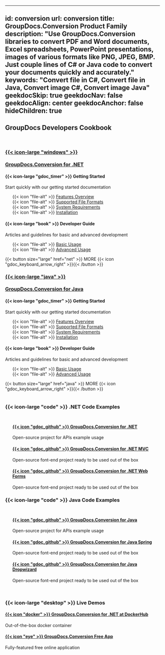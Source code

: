 
---
id: conversion
url: conversion
title: GroupDocs.Conversion Product Family
description: "Use GroupDocs.Conversion libraries to convert PDF and Word documents, Excel spreadsheets, PowerPoint presentations, images of various formats like PNG, JPEG, BMP.
Just couple lines of C# or Java code to convert your documents quickly and accurately."
keywords: "Convert file in C#, Convert file in Java, Convert image C#, Convert image Java" 
geekdocSkip: true
geekdocNav: false
geekdocAlign: center
geekdocAnchor: false
hideChildren: true
---

## GroupDocs Developers Cookbook

<br/>

<div class="gdoc-columns gdoc-columns--regular flex flex-gap flex-mobile-column">
    <div class="gdoc-columns__content gdoc-markdown--nested flex-even" style="margin-top: 1rem !important">
        <h3>
            <a class="home-resource-link" rel="nofollow" href='{{< ref "/conversion/net" >}}'> 
                {{< icon-large "windows" >}} 
                <br/><br/>
                GroupDocs.Conversion for .NET
            </a>
        </h3>
        <div class="gdoc-columns gdoc-columns--regular flex flex-gap flex-mobile-column">
            <div class="gdoc-columns__content gdoc-markdown--nested flex-even" style="margin-top: 1rem !important">
                <h4>{{< icon-large "gdoc_timer" >}} Getting Started</h4>
                <p>Start quickly with our getting started documentation</p>
                <ul style="text-align: left;list-style:none">
                    <li>{{< icon "file-alt" >}} <a href='{{< ref "/conversion/net/getting-started/features-overview.md" >}}'>Features Overview</a></li>
                    <li>{{< icon "file-alt" >}} <a href='{{< ref "/conversion/net/getting-started/supported-document-formats.md" >}}'>Supported File Formats</a></li>
                    <li>{{< icon "file-alt" >}} <a href='{{< ref "/conversion/net/getting-started/system-requirements.md" >}}'>System Requirements</a></li>
                    <li>{{< icon "file-alt" >}} <a href='{{< ref "/conversion/net/getting-started/installation.md" >}}'>Installation</a></li>
                </ul>
            </div>
            <div class="gdoc-columns__content gdoc-markdown--nested flex-even" style="margin-top: 1rem !important">
                <h4>{{< icon-large "book" >}} Developer Guide</h4>
                <p>Articles and guidelines for basic and advanced development</p>
                <ul style="text-align: left;list-style:none">
                    <li>{{< icon "file-alt" >}} <a href='{{< ref "/conversion/net/developer-guide/basic-usage" >}}'>Basic Usage</a></li>
                    <li>{{< icon "file-alt" >}} <a href='{{< ref "/conversion/net/developer-guide/advanced-usage" >}}'>Advanced Usage</a></li>
                </ul>
            </div>
        </div>
        {{< button size="large" href="net" >}} MORE {{< icon "gdoc_keyboard_arrow_right" >}}{{< /button >}}
    </div>
    <div class="gdoc-columns__content gdoc-markdown--nested flex-even" style="margin-top: 1rem !important">
        <h3>
            <a class="home-resource-link" rel="nofollow" href='{{< ref "/conversion/java" >}}'> {{< icon-large "java" >}}
                <br/><br/> 
                GroupDocs.Conversion for Java
            </a>
        </h3>
        <div class="gdoc-columns gdoc-columns--regular flex flex-gap flex-mobile-column">
            <div class="gdoc-columns__content gdoc-markdown--nested flex-even" style="margin-top: 1rem !important">
                <h4>{{< icon-large "gdoc_timer" >}} Getting Started</h4>
                <p>Start quickly with our getting started documentation</p>
                <ul style="text-align: left;list-style:none">
                    <li>{{< icon "file-alt" >}} <a href='{{< ref "/conversion/java/getting-started/features-overview.md" >}}'>Features  Overview</a></li>
                    <li>{{< icon "file-alt" >}} <a href='{{< ref "/conversion/java/getting-started/supported-document-formats.md" >}}'>Supported File Formats</a></li>
                    <li>{{< icon "file-alt" >}} <a href='{{< ref "/conversion/java/getting-started/system-requirements.md" >}}'>System Requirements</a></li>
                    <li>{{< icon "file-alt" >}} <a href='{{< ref "/conversion/java/getting-started/installation.md" >}}'>Installation</a></li>
                </ul>
            </div>
           <div class="gdoc-columns__content gdoc-markdown--nested flex-even" style="margin-top: 1rem !important">
                <h4>{{< icon-large "book" >}} Developer Guide</h4>
                <p>Articles and guidelines for basic and advanced development</p>
                <ul style="text-align: left;list-style:none">
                    <li>{{< icon "file-alt" >}} <a href='{{< ref "/conversion/net/developer-guide/basic-usage" >}}'>Basic Usage</a></li>
                    <li>{{< icon "file-alt" >}} <a href='{{< ref "/conversion/net/developer-guide/advanced-usage" >}}'>Advanced Usage</a></li>
                </ul>
            </div>
        </div>
        {{< button size="large" href="java" >}} MORE {{< icon "gdoc_keyboard_arrow_right" >}}{{< /button >}}
    </div>
</div>

<br/>

<div class="gdoc-columns gdoc-columns--regular flex flex-gap flex-mobile-column">
    <div class="gdoc-columns__content gdoc-markdown--nested flex-even" style="margin-top: 1rem !important">
        <h3>
            {{< icon-large "code" >}}&nbsp;.NET Code Examples
        </h3>
        <ul style="list-style:none;padding-top: 10px">
            <li>
                <h4>
                 <a class="home-resource-link" rel="nofollow" href="https://github.com/groupdocs-conversion/GroupDocs.Conversion-for-.NET">{{< icon "gdoc_github" >}} GroupDocs.Conversion for .NET</a>
                </h4>
                 <p>Open-source project for APIs example usage</p>
            </li>
            <li>
                <h4>
                 <a class="home-resource-link" rel="nofollow" href="https://github.com/groupdocs-conversion/GroupDocs.Conversion-for-.NET/tree/master/Demos/MVC">{{< icon "gdoc_github" >}} GroupDocs.Conversion for .NET MVC</a>
                </h4>
                <p>Open-source font-end project ready to be used out of the box</p>
            </li>
            <li>
                <h4>
                 <a class="home-resource-link" rel="nofollow" href="https://github.com/groupdocs-conversion/GroupDocs.Conversion-for-.NET/tree/master/Demos/WebForms">{{< icon "gdoc_github" >}} GroupDocs.Conversion for .NET Web Forms</a>
                </h4>
                <p>Open-source font-end project ready to be used out of the box</p>
            </li>
        </ul>
    </div>
    <div class="gdoc-columns__content gdoc-markdown--nested flex-even" style="margin-top: 1rem !important">
        <h3>
            {{< icon-large "code" >}}&nbsp;Java Code Examples
        </h3>
        <ul style="list-style:none;padding-top: 10px">
            <li>
                <h4>
                <a class="home-resource-link" rel="nofollow" href="https://github.com/groupdocs-conversion/GroupDocs.Conversion-for-.NET" >{{< icon "gdoc_github" >}} GroupDocs.Conversion for Java</a>
                </h4>
                <p>Open-source project for APIs example usage</p>
            </li>
            <li>
                <h4>
                <a class="home-resource-link" rel="nofollow" href="https://github.com/groupdocs-conversion/GroupDocs.Conversion-for-Java/tree/master/Demos/Spring">{{< icon "gdoc_github" >}} GroupDocs.Conversion for Java Spring</a>
                </h4>
                <p>Open-source font-end project ready to be used out of the box</p>
            </li>
            <li>
                <h4>
                <a class="home-resource-link" rel="nofollow" href="https://github.com/groupdocs-conversion/GroupDocs.Conversion-for-Java/tree/master/Demos/Dropwizard">{{< icon "gdoc_github" >}} GroupDocs.Conversion for Java Dropwizard</a>
                </h4>
                <p>Open-source font-end project ready to be used out of the box</p>
            </li>
        </ul>
    </div>
</div>

<br/>

<h3>
    {{< icon-large "desktop" >}}&nbsp;Live Demos
</h3>

<div class="gdoc-columns gdoc-columns--regular flex flex-gap flex-mobile-column">
    <div class="gdoc-columns__content gdoc-markdown--nested flex-even" style="margin-top: 1rem !important">
    <h4>
        <a class="home-resource-link" href="https://hub.docker.com/r/groupdocs/conversion" rel="nofollow">{{< icon "docker" >}} GroupDocs.Conversion for .NET at DockerHub</a>
        </h4>
        <p>Out-of-the-box docker container</p>
    </div>
    <div class="gdoc-columns__content gdoc-markdown--nested flex-even" style="margin-top: 1rem !important">
    <h4>
        <a class="home-resource-link" href="https://products.groupdocs.app/conversion/total" rel="nofollow">{{< icon "eye" >}} GroupDocs.Conversion Free App</a>
        </h4>
        <p>Fully-featured free online application</p>
    </div>
</div>